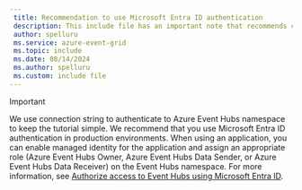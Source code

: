 ```yaml
---
 title: Recommendation to use Microsoft Entra ID authentication
 description: This include file has an important note that recommends customers to use Microsoft Entra ID authentication in production environments. 
 author: spelluru
 ms.service: azure-event-grid
 ms.topic: include
 ms.date: 08/14/2024
 ms.author: spelluru
 ms.custom: include file
---
```



> [!IMPORTANT]
> We use connection string to authenticate to Azure Event Hubs namespace to keep the tutorial simple. We recommend that you use Microsoft Entra ID authentication in production environments. When using an application, you can enable managed identity for the application and assign an appropriate role (Azure Event Hubs Owner, Azure Event Hubs Data Sender, or Azure Event Hubs Data Receiver) on the Event Hubs namespace. For more information, see [Authorize access to Event Hubs using Microsoft Entra ID](../authorize-with-microsoft-entra-id.md).

